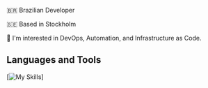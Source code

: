 🇧🇷 Brazilian Developer

🇸🇪 Based in Stockholm 

👀 I'm interested in DevOps, Automation, and Infrastructure as Code.


## Languages and Tools

  [![My Skills](https://skillicons.dev/icons?i=githubactions,jenkins,java,linux,redhat,maven,azure,gcp,terraform,kubernetes,docker,go,github,gitlab,bitbucket,git,python,vscode,bash,vim,idea,pycharm,obsidian,elasticsearch,grafana,prometheus,matlab,arduino,postman,debian,&perline=6&theme=light)]


